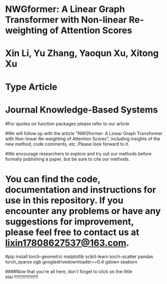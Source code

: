 # NWGformer: A Linear Graph Transformer with Non-linear Re-weighting of Attention Scores
# Xin Li, Yu Zhang, Yaoqun Xu, Xitong Xu
# Type Article
# Journal Knowledge-Based Systems
#For quotes on function packages please refer to our article

#We will follow up with the article "NWGformer: A Linear Graph Transformer with Non-linear Re-weighting of Attention Scores", including insights of the new method, code comments, etc. Please look forward to it.

#We encourage researchers to explore and try out our methods before formally publishing a paper, but be sure to cite our methods. 
# You can find the code, documentation and instructions for use in this repository. If you encounter any problems or have any suggestions for improvement, please feel free to contact us at lixin17808627537@163.com.

#pip install torch-geometric matplotlib scikit-learn torch-scatter pandas torch_sparse ogb googledrivedownloader==0.4 gdown seaborn

####Now that you're all here, don't forget to click on the little star.!!!!!!!!!!!!!!!!!!!
